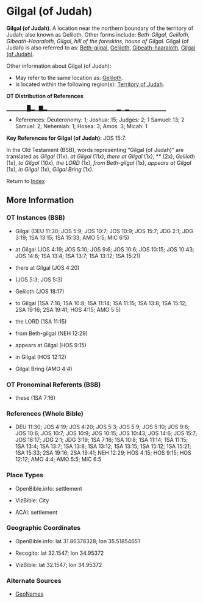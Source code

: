 # Gilgal (of Judah)
**Gilgal (of Judah)**. 
A location near the northern boundary of the territory of Judah; also known as Geliloth. 
Other forms include: 
*Beth-Gilgal*, *Geliloth*, *Gibeath-Haaraloth*, *Gilgal*, *hill of the foreskins*, *house of Gilgal*. 
Gilgal (of Judah) is also referred to as: 
[Beth-gilgal](Beth-gilgal.md), [Geliloth](Geliloth.md), [Gibeath-haaraloth](Gibeath-haaraloth.md), [Gilgal (of Judah)](Gilgal.2.md). 




Other information about Gilgal (of Judah):


* May refer to the same location as: 
[Geliloth](Geliloth.md). 
* Is located within the following region(s): 
[Territory of Judah](TerritoryOfJudah.md). 


**OT Distribution of References**

▁▁▁▁▁█▂▁▇▂▁▁▁▁▁▁▁▁▁▁▁▁▁▁▁▁▁▂▁▂▁▁▁▁▁▁▁▁▁
* References: Deuteronomy: 1; Joshua: 15; Judges: 2; 1 Samuel: 13; 2 Samuel: 2; Nehemiah: 1; Hosea: 3; Amos: 3; Micah: 1



**Key References for Gilgal (of Judah)**: 
JOS 15:7. 


In the Old Testament (BSB), words representing “Gilgal (of Judah)” are translated as 
*Gilgal* (11x), *at Gilgal* (11x), *there at Gilgal* (1x), ** (2x), *Geliloth* (1x), *to Gilgal* (10x), *the LORD* (1x), *from Beth-gilgal* (1x), *appears at Gilgal* (1x), *in Gilgal* (1x), *Gilgal Bring* (1x). 




Return to [Index](00-Index.md)

## More Information

### OT Instances (BSB)

* Gilgal (DEU 11:30; JOS 5:9; JOS 10:7; JOS 10:9; JOS 15:7; JDG 2:1; JDG 3:19; 1SA 13:15; 1SA 15:33; AMO 5:5; MIC 6:5)

* at Gilgal (JOS 4:19; JOS 5:10; JOS 9:6; JOS 10:6; JOS 10:15; JOS 10:43; JOS 14:6; 1SA 13:4; 1SA 13:7; 1SA 13:12; 1SA 15:21)

* there at Gilgal (JOS 4:20)

*  (JOS 5:3; JOS 5:3)

* Geliloth (JOS 18:17)

* to Gilgal (1SA 7:16; 1SA 10:8; 1SA 11:14; 1SA 11:15; 1SA 13:8; 1SA 15:12; 2SA 19:16; 2SA 19:41; HOS 4:15; AMO 5:5)

* the LORD (1SA 11:15)

* from Beth-gilgal (NEH 12:29)

* appears at Gilgal (HOS 9:15)

* in Gilgal (HOS 12:12)

* Gilgal Bring (AMO 4:4)



### OT Pronominal Referents (BSB)

* these (1SA 7:16)



### References (Whole Bible)

* DEU 11:30; JOS 4:19; JOS 4:20; JOS 5:3; JOS 5:9; JOS 5:10; JOS 9:6; JOS 10:6; JOS 10:7; JOS 10:9; JOS 10:15; JOS 10:43; JOS 14:6; JOS 15:7; JOS 18:17; JDG 2:1; JDG 3:19; 1SA 7:16; 1SA 10:8; 1SA 11:14; 1SA 11:15; 1SA 13:4; 1SA 13:7; 1SA 13:8; 1SA 13:12; 1SA 13:15; 1SA 15:12; 1SA 15:21; 1SA 15:33; 2SA 19:16; 2SA 19:41; NEH 12:29; HOS 4:15; HOS 9:15; HOS 12:12; AMO 4:4; AMO 5:5; MIC 6:5


### Place Types

* OpenBible.info: settlement

* VizBible: City

* ACAI: settlement



### Geographic Coordinates

* OpenBible.info: lat 31.86378328; lon 35.51854651

* Recogito: lat 32.1547; lon 34.95372

* VizBible: lat 32.1547; lon 34.95372



### Alternate Sources

* [GeoNames](http://sws.geonames.org/294634)




